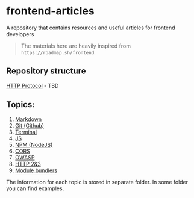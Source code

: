 # frontend-articles
A repository that contains resources and useful articles for frontend developers

> The materials here are heavily inspired from `https://roadmap.sh/frontend`.

## Repository structure

[HTTP Protocol](./articles/http/README.md) - TBD


## Topics:
1. [Markdown](markdown/README.md)
1. [Git (Github)](git/README.md)
1. [Terminal](terminal/README.md)
1. [JS](js/README.md)
1. [NPM (NodeJS)](git/README.md)
1. [CORS](CORS/README.md)
1. [OWASP](OWASP/README.md)
1. [HTTP 2&3](HTTP%202&3/README.md)
1. [Module bundlers](Module%20Bundler/README.md)

The information for each topic is stored in separate folder. In some folder you can find examples.
